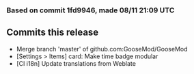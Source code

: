 ### Based on commit 1fd9946, made 08/11 21:09 UTC
## Commits this release
  - Merge branch 'master' of github.com:GooseMod/GooseMod
  - [Settings > Items] card: Make time badge modular
  - [CI i18n] Update translations from Weblate